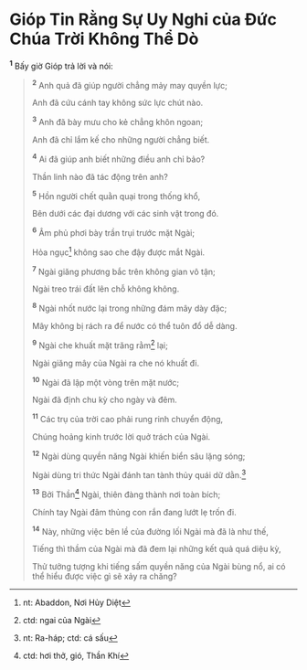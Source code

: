 # Gióp Tin Rằng Sự Uy Nghi của Đức Chúa Trời Không Thể Dò
<sup><b>1</b></sup> Bấy giờ Gióp trả lời và nói:

> <sup><b>2</b></sup> Anh quả đã giúp người chẳng mảy may quyền lực;
>
> Anh đã cứu cánh tay không sức lực chút nào.
>
> <sup><b>3</b></sup> Anh đã bày mưu cho kẻ chẳng khôn ngoan;
>
> Anh đã chỉ lắm kế cho những người chẳng biết.
>
> <sup><b>4</b></sup> Ai đã giúp anh biết những điều anh chỉ bảo?
>
> Thần linh nào đã tác động trên anh?
>
> <sup><b>5</b></sup> Hồn người chết quằn quại trong thống khổ,
>
> Bên dưới các đại dương với các sinh vật trong đó.
>
> <sup><b>6</b></sup> Âm phủ phơi bày trần trụi trước mặt Ngài;
>
> Hỏa ngục[^1-6469c65b-23ce-4f55-a9a5-d7951ba75cd0] không sao che đậy được mắt Ngài.
>
> <sup><b>7</b></sup> Ngài giăng phương bắc trên không gian vô tận;
>
> Ngài treo trái đất lên chỗ không không.
>
> <sup><b>8</b></sup> Ngài nhốt nước lại trong những đám mây dày đặc;
>
> Mây không bị rách ra để nước có thể tuôn đổ dễ dàng.
>
> <sup><b>9</b></sup> Ngài che khuất mặt trăng rằm[^2-6469c65b-23ce-4f55-a9a5-d7951ba75cd0] lại;
>
> Ngài giăng mây của Ngài ra che nó khuất đi.
>
> <sup><b>10</b></sup> Ngài đã lập một vòng trên mặt nước;
>
> Ngài đã định chu kỳ cho ngày và đêm.
>
> <sup><b>11</b></sup> Các trụ của trời cao phải rung rinh chuyển động,
>
> Chúng hoảng kinh trước lời quở trách của Ngài.
>
> <sup><b>12</b></sup> Ngài dùng quyền năng Ngài khiến biển sâu lặng sóng;
>
> Ngài dùng tri thức Ngài đánh tan tành thủy quái dữ dằn.[^3-6469c65b-23ce-4f55-a9a5-d7951ba75cd0]
>
> <sup><b>13</b></sup> Bởi Thần[^4-6469c65b-23ce-4f55-a9a5-d7951ba75cd0] Ngài, thiên đàng thành nơi toàn bích;
>
> Chính tay Ngài đâm thủng con rắn đang lướt lẹ trốn đi.
>
> <sup><b>14</b></sup> Này, những việc bên lề của đường lối Ngài mà đã là như thế,
>
> Tiếng thì thầm của Ngài mà đã đem lại những kết quả quá diệu kỳ,
>
> Thử tưởng tượng khi tiếng sấm quyền năng của Ngài bùng nổ, ai có thể hiểu được việc gì sẽ xảy ra chăng?

[^1-6469c65b-23ce-4f55-a9a5-d7951ba75cd0]: nt: Abaddon, Nơi Hủy Diệt
[^2-6469c65b-23ce-4f55-a9a5-d7951ba75cd0]: ctd: ngai của Ngài
[^3-6469c65b-23ce-4f55-a9a5-d7951ba75cd0]: nt: Ra-háp; ctd: cá sấu
[^4-6469c65b-23ce-4f55-a9a5-d7951ba75cd0]: ctd: hơi thở, gió, Thần Khí